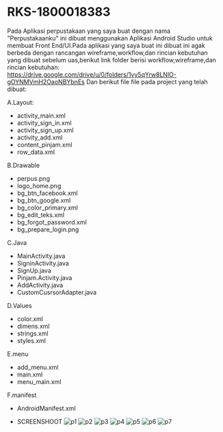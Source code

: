 # RKS-1800018383

Pada Aplikasi perpustakaan yang saya buat dengan nama "Perpustakaanku" ini dibuat menggunakan Aplikasi Android Studio untuk membuat Front End/UI.Pada aplikasi yang saya buat ini dibuat ini agak berbeda dengan rancangan wireframe,workflow,dan rincian kebutuhan yang dibuat sebelum uas,berikut link folder berisi workflow,wireframe,dan rincian kebutuhan:
https://drive.google.com/drive/u/0/folders/1vy5qYrw8LNlO-gOYNMVmH2OaoNBYbnEs
Dan berikut file file pada project yang telah dibuat:

A.Layout:
- activity_main.xml
- activity_sign_in.xml
- activity_sign_up.xml
- activity_add.xml
- content_pinjam.xml   
- row_data.xml

B.Drawable
- perpus.png
- logo_home.png
- bg_btn_facebook.xml
- bg_btn_google.xml
- bg_color_primary.xml
- bg_edit_teks.xml
- bg_forgot_password.xml
- bg_prepare_login.png


C.Java
- MainActivity.java
- SigninActivity.java
- SignUp.java
- Pinjam.Activity.java
- AddActivity.java
- CustomCusrsorAdapter.java

D.Values
- color.xml
- dimens.xml
- strings.xml
- styles.xml

E.menu
- add_menu.xml
- main.xml
- menu_main.xml

F.manifest
- AndroidManifest.xml



- SCREENSHOOT
![p1](https://user-images.githubusercontent.com/48522670/106479646-223e7280-64dd-11eb-97aa-8945070ef138.png)
![p2](https://user-images.githubusercontent.com/48522670/106479653-24083600-64dd-11eb-8229-09412960d696.png)
![p3](https://user-images.githubusercontent.com/48522670/106479655-24a0cc80-64dd-11eb-8a1c-932f62f026c2.png)
![p4](https://user-images.githubusercontent.com/48522670/106479656-25396300-64dd-11eb-9f98-ea39f835e1fe.png)
![p5](https://user-images.githubusercontent.com/48522670/106479658-25d1f980-64dd-11eb-9bbb-bfe0f57a605e.png)
![p6](https://user-images.githubusercontent.com/48522670/106479661-266a9000-64dd-11eb-90bd-2ec60a88b85e.png)
![p7](https://user-images.githubusercontent.com/48522670/106479662-27032680-64dd-11eb-9a58-3783209d6838.png)






